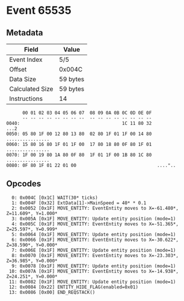 # Event 65535

## Metadata

| Field           | Value    |
|-----------------|----------|
| Event Index     | 5/5      |
| Offset          | 0x004C   |
| Data Size       | 59 bytes |
| Calculated Size | 59 bytes |
| Instructions    | 14       |

```
      00 01 02 03 04 05 06 07  08 09 0A 0B 0C 0D 0E 0F
      -- -- -- -- -- -- -- --  -- -- -- -- -- -- -- --
0040:                                      1C 11 80 32              ...2
0050: 05 80 1F 00 12 80 13 80  02 80 1F 01 1F 00 14 80  ................
0060: 15 80 16 80 1F 01 1F 00  17 80 18 80 0F 80 1F 01  ................
0070: 1F 00 19 80 1A 80 0F 80  1F 01 1F 00 1B 80 1C 80  ................
0080: 0F 80 1F 01 22 01 00                              ...."..         
```

## Opcodes

```
  0: 0x004C [0x1C] WAIT(30* ticks)
  1: 0x004F [0x32] ExtData[1]->MainSpeed = 40* * 0.1
  2: 0x0052 [0x1F] MOVE_ENTITY: EventEntity moves to X=-61.480*, Z=11.609*, Y=1.000*
  3: 0x005A [0x1F] MOVE_ENTITY: Update entity position (mode=1)
  4: 0x005C [0x1F] MOVE_ENTITY: EventEntity moves to X=-51.365*, Z=25.597*, Y=0.999*
  5: 0x0064 [0x1F] MOVE_ENTITY: Update entity position (mode=1)
  6: 0x0066 [0x1F] MOVE_ENTITY: EventEntity moves to X=-30.622*, Z=38.590*, Y=0.000*
  7: 0x006E [0x1F] MOVE_ENTITY: Update entity position (mode=1)
  8: 0x0070 [0x1F] MOVE_ENTITY: EventEntity moves to X=-23.303*, Z=36.985*, Y=0.000*
  9: 0x0078 [0x1F] MOVE_ENTITY: Update entity position (mode=1)
 10: 0x007A [0x1F] MOVE_ENTITY: EventEntity moves to X=-14.938*, Z=24.251*, Y=0.000*
 11: 0x0082 [0x1F] MOVE_ENTITY: Update entity position (mode=1)
 12: 0x0084 [0x22] ENTITY_HIDE_FLAG(enabled=0x01)
 13: 0x0086 [0x00] END_REQSTACK()
```
